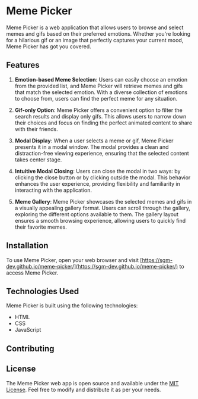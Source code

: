 # Meme Picker

Meme Picker is a web application that allows users to browse and select memes and gifs based on their preferred emotions. Whether you're looking for a hilarious gif or an image that perfectly captures your current mood, Meme Picker has got you covered.

## Features

1. **Emotion-based Meme Selection**: Users can easily choose an emotion from the provided list, and Meme Picker will retrieve memes and gifs that match the selected emotion. With a diverse collection of emotions to choose from, users can find the perfect meme for any situation.

2. **Gif-only Option**: Meme Picker offers a convenient option to filter the search results and display only gifs. This allows users to narrow down their choices and focus on finding the perfect animated content to share with their friends.

3. **Modal Display**: When a user selects a meme or gif, Meme Picker presents it in a modal window. The modal provides a clean and distraction-free viewing experience, ensuring that the selected content takes center stage.

4. **Intuitive Modal Closing**: Users can close the modal in two ways: by clicking the close button or by clicking outside the modal. This behavior enhances the user experience, providing flexibility and familiarity in interacting with the application.

5. **Meme Gallery**: Meme Picker showcases the selected memes and gifs in a visually appealing gallery format. Users can scroll through the gallery, exploring the different options available to them. The gallery layout ensures a smooth browsing experience, allowing users to quickly find their favorite memes.

## Installation

To use Meme Picker, open your web browser and visit [https://sgm-dev.github.io/meme-picker/](https://sgm-dev.github.io/meme-picker/) to access Meme Picker.

## Technologies Used

Meme Picker is built using the following technologies:

- HTML
- CSS
- JavaScript

## Contributing

## License

The Meme Picker web app is open source and available under the [MIT License](https://opensource.org/licenses/MIT). Feel free to modify and distribute it as per your needs.
